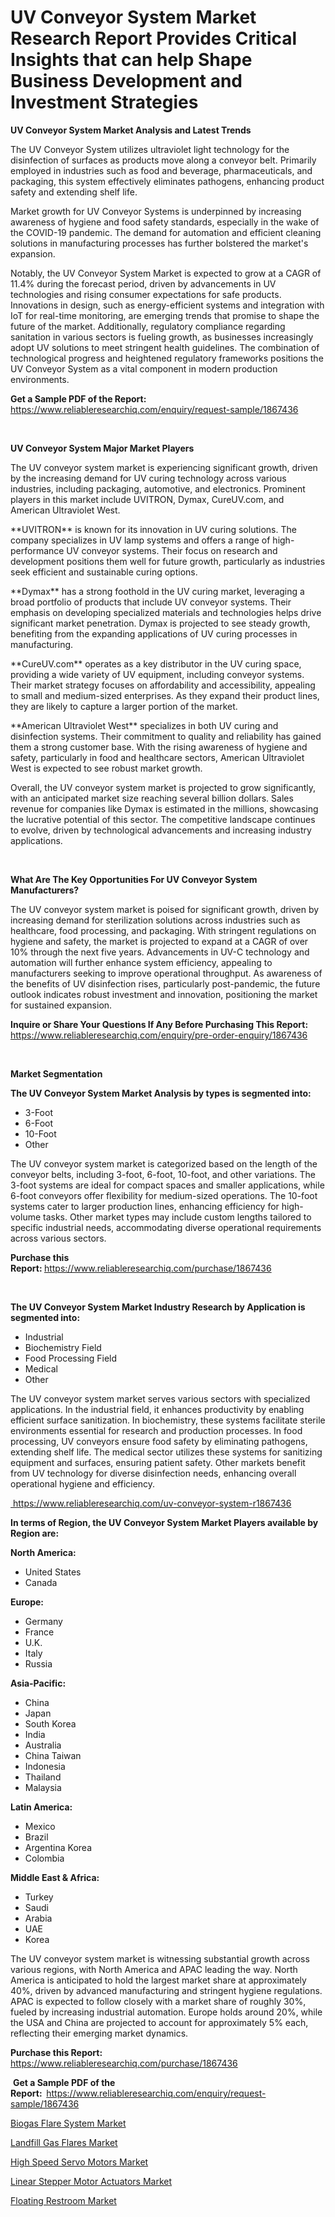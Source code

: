 <p><h1>UV Conveyor System Market Research Report Provides Critical Insights that can help Shape Business Development and Investment Strategies</h1></p><p><strong>UV Conveyor System Market Analysis and Latest Trends</strong></p>
<p><p>The UV Conveyor System utilizes ultraviolet light technology for the disinfection of surfaces as products move along a conveyor belt. Primarily employed in industries such as food and beverage, pharmaceuticals, and packaging, this system effectively eliminates pathogens, enhancing product safety and extending shelf life.</p><p>Market growth for UV Conveyor Systems is underpinned by increasing awareness of hygiene and food safety standards, especially in the wake of the COVID-19 pandemic. The demand for automation and efficient cleaning solutions in manufacturing processes has further bolstered the market's expansion. </p><p>Notably, the UV Conveyor System Market is expected to grow at a CAGR of 11.4% during the forecast period, driven by advancements in UV technologies and rising consumer expectations for safe products. Innovations in design, such as energy-efficient systems and integration with IoT for real-time monitoring, are emerging trends that promise to shape the future of the market. Additionally, regulatory compliance regarding sanitation in various sectors is fueling growth, as businesses increasingly adopt UV solutions to meet stringent health guidelines. The combination of technological progress and heightened regulatory frameworks positions the UV Conveyor System as a vital component in modern production environments.</p></p>
<p><strong>Get a Sample PDF of the Report:&nbsp;</strong> <a href="https://www.reliableresearchiq.com/enquiry/request-sample/1867436?utm_campaign=1144&utm_medium=2&utm_source=Github&utm_content=ia&utm_term=19022025&utm_id=uv-conveyor-system">https://www.reliableresearchiq.com/enquiry/request-sample/1867436</a></p>
<p>&nbsp;</p>
<p><strong>UV Conveyor System Major Market Players</strong></p>
<p><p>The UV conveyor system market is experiencing significant growth, driven by the increasing demand for UV curing technology across various industries, including packaging, automotive, and electronics. Prominent players in this market include UVITRON, Dymax, CureUV.com, and American Ultraviolet West.</p><p>**UVITRON** is known for its innovation in UV curing solutions. The company specializes in UV lamp systems and offers a range of high-performance UV conveyor systems. Their focus on research and development positions them well for future growth, particularly as industries seek efficient and sustainable curing options.</p><p>**Dymax** has a strong foothold in the UV curing market, leveraging a broad portfolio of products that include UV conveyor systems. Their emphasis on developing specialized materials and technologies helps drive significant market penetration. Dymax is projected to see steady growth, benefiting from the expanding applications of UV curing processes in manufacturing.</p><p>**CureUV.com** operates as a key distributor in the UV curing space, providing a wide variety of UV equipment, including conveyor systems. Their market strategy focuses on affordability and accessibility, appealing to small and medium-sized enterprises. As they expand their product lines, they are likely to capture a larger portion of the market.</p><p>**American Ultraviolet West** specializes in both UV curing and disinfection systems. Their commitment to quality and reliability has gained them a strong customer base. With the rising awareness of hygiene and safety, particularly in food and healthcare sectors, American Ultraviolet West is expected to see robust market growth.</p><p>Overall, the UV conveyor system market is projected to grow significantly, with an anticipated market size reaching several billion dollars. Sales revenue for companies like Dymax is estimated in the millions, showcasing the lucrative potential of this sector. The competitive landscape continues to evolve, driven by technological advancements and increasing industry applications.</p></p>
<p>&nbsp;</p>
<p><strong>What Are The Key Opportunities For UV Conveyor System Manufacturers?</strong></p>
<p><p>The UV conveyor system market is poised for significant growth, driven by increasing demand for sterilization solutions across industries such as healthcare, food processing, and packaging. With stringent regulations on hygiene and safety, the market is projected to expand at a CAGR of over 10% through the next five years. Advancements in UV-C technology and automation will further enhance system efficiency, appealing to manufacturers seeking to improve operational throughput. As awareness of the benefits of UV disinfection rises, particularly post-pandemic, the future outlook indicates robust investment and innovation, positioning the market for sustained expansion.</p></p>
<p><strong>Inquire or Share Your Questions If Any Before Purchasing This Report:</strong> <a href="https://www.reliableresearchiq.com/enquiry/pre-order-enquiry/1867436?utm_campaign=1144&utm_medium=2&utm_source=Github&utm_content=ia&utm_term=19022025&utm_id=uv-conveyor-system">https://www.reliableresearchiq.com/enquiry/pre-order-enquiry/1867436</a></p>
<p>&nbsp;</p>
<p><strong>Market Segmentation</strong></p>
<p><strong>The UV Conveyor System Market Analysis by types is segmented into:</strong></p>
<p><ul><li>3-Foot</li><li>6-Foot</li><li>10-Foot</li><li>Other</li></ul></p>
<p><p>The UV conveyor system market is categorized based on the length of the conveyor belts, including 3-foot, 6-foot, 10-foot, and other variations. The 3-foot systems are ideal for compact spaces and smaller applications, while 6-foot conveyors offer flexibility for medium-sized operations. The 10-foot systems cater to larger production lines, enhancing efficiency for high-volume tasks. Other market types may include custom lengths tailored to specific industrial needs, accommodating diverse operational requirements across various sectors.</p></p>
<p><strong>Purchase this Report:&nbsp;</strong><a href="https://www.reliableresearchiq.com/purchase/1867436?utm_campaign=1144&utm_medium=2&utm_source=Github&utm_content=ia&utm_term=19022025&utm_id=uv-conveyor-system">https://www.reliableresearchiq.com/purchase/1867436</a></p>
<p>&nbsp;</p>
<p><strong>The UV Conveyor System Market Industry Research by Application is segmented into:</strong></p>
<p><ul><li>Industrial</li><li>Biochemistry Field</li><li>Food Processing Field</li><li>Medical</li><li>Other</li></ul></p>
<p><p>The UV conveyor system market serves various sectors with specialized applications. In the industrial field, it enhances productivity by enabling efficient surface sanitization. In biochemistry, these systems facilitate sterile environments essential for research and production processes. In food processing, UV conveyors ensure food safety by eliminating pathogens, extending shelf life. The medical sector utilizes these systems for sanitizing equipment and surfaces, ensuring patient safety. Other markets benefit from UV technology for diverse disinfection needs, enhancing overall operational hygiene and efficiency.</p></p>
<p><a href="https://www.reliableresearchiq.com/uv-conveyor-system-r1867436?utm_campaign=1144&utm_medium=2&utm_source=Github&utm_content=ia&utm_term=19022025&utm_id=uv-conveyor-system">&nbsp;https://www.reliableresearchiq.com/uv-conveyor-system-r1867436</a></p>
<p><strong>In terms of Region, the UV Conveyor System Market Players available by Region are:</strong></p>
<p>
    <p> <strong> North America: </strong>
        <ul>
            <li>United States</li>
            <li>Canada</li>
        </ul>
        </p> 
    <p> <strong> Europe: </strong>
        <ul>
            <li>Germany</li>
            <li>France</li>
            <li>U.K.</li>
            <li>Italy</li>
            <li>Russia</li>
        </ul>
        </p> 
    <p> <strong> Asia-Pacific: </strong>
        <ul>
            <li>China</li>
            <li>Japan</li>
            <li>South Korea</li>
            <li>India</li>
            <li>Australia</li>
            <li>China Taiwan</li>
            <li>Indonesia</li>
            <li>Thailand</li>
            <li>Malaysia</li>
        </ul>
        </p> 
    <p> <strong> Latin America: </strong>
        <ul>
            <li>Mexico</li>
            <li>Brazil</li>
            <li>Argentina Korea</li>
            <li>Colombia</li>
        </ul>
        </p> 
    <p> <strong> Middle East & Africa: </strong>
        <ul>
            <li>Turkey</li>
            <li>Saudi</li>
            <li>Arabia</li>
            <li>UAE</li>
            <li>Korea</li>
        </ul>
    </p>
    </p>
<p><p>The UV conveyor system market is witnessing substantial growth across various regions, with North America and APAC leading the way. North America is anticipated to hold the largest market share at approximately 40%, driven by advanced manufacturing and stringent hygiene regulations. APAC is expected to follow closely with a market share of roughly 30%, fueled by increasing industrial automation. Europe holds around 20%, while the USA and China are projected to account for approximately 5% each, reflecting their emerging market dynamics.</p></p>
<p><strong>Purchase this Report: </strong><a href="https://www.reliableresearchiq.com/purchase/1867436?utm_campaign=1144&utm_medium=2&utm_source=Github&utm_content=ia&utm_term=19022025&utm_id=uv-conveyor-system">https://www.reliableresearchiq.com/purchase/1867436</a></p>
<p>&nbsp;<strong>Get a Sample PDF of the Report:&nbsp;&nbsp;</strong><a href="https://www.reliableresearchiq.com/enquiry/request-sample/1867436?utm_campaign=1144&utm_medium=2&utm_source=Github&utm_content=ia&utm_term=19022025&utm_id=uv-conveyor-system">https://www.reliableresearchiq.com/enquiry/request-sample/1867436</a></p>
<p><strong></strong></p>
<p><p><a href="https://github.com/yombostebel/Market-Research-Report-List-1/blob/main/biogas-flare-system-market.md?utm_campaign=1144&utm_medium=2&utm_source=Github&utm_content=ia&utm_term=19022025&utm_id=uv-conveyor-system">Biogas Flare System Market</a></p><p><a href="https://github.com/albagekunnur/Market-Research-Report-List-1/blob/main/landfill-gas-flares-market.md?utm_campaign=1144&utm_medium=2&utm_source=Github&utm_content=ia&utm_term=19022025&utm_id=uv-conveyor-system">Landfill Gas Flares Market</a></p><p><a href="https://github.com/braidvasut51/Market-Research-Report-List-1/blob/main/high-speed-servo-motors-market.md?utm_campaign=1144&utm_medium=2&utm_source=Github&utm_content=ia&utm_term=19022025&utm_id=uv-conveyor-system">High Speed Servo Motors Market</a></p><p><a href="https://github.com/mateyappiazo/Market-Research-Report-List-1/blob/main/linear-stepper-motor-actuators-market.md?utm_campaign=1144&utm_medium=2&utm_source=Github&utm_content=ia&utm_term=19022025&utm_id=uv-conveyor-system">Linear Stepper Motor Actuators Market</a></p><p><a href="https://github.com/eissaebanye3/Market-Research-Report-List-1/blob/main/floating-restroom-market.md?utm_campaign=1144&utm_medium=2&utm_source=Github&utm_content=ia&utm_term=19022025&utm_id=uv-conveyor-system">Floating Restroom Market</a></p></p>